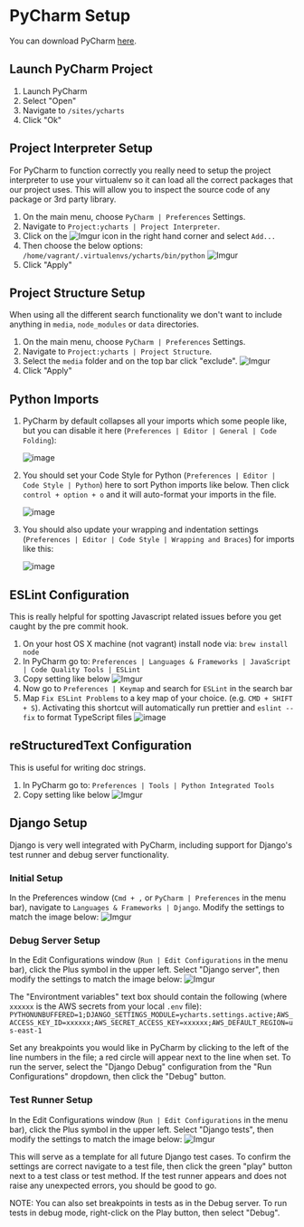 # PyCharm Setup

You can download PyCharm [here](https://www.jetbrains.com/pycharm/).

## Launch PyCharm Project

1. Launch PyCharm
2. Select "Open" 
3. Navigate to `/sites/ycharts`
4. Click "Ok"

## Project Interpreter Setup
For PyCharm to function correctly you really need to setup the project interpreter to use your virtualenv so it can load all the correct packages that our project uses. This will allow you to inspect the source code of any package or 3rd party library.

1. On the main menu, choose `PyCharm | Preferences` Settings.
2. Navigate to `Project:ycharts | Project Interpreter`.
3. Click on the ![Imgur](https://i.imgur.com/fRgFpZz.png) icon in the right hand corner and select `Add...`
4. Then choose the below options: `/home/vagrant/.virtualenvs/ycharts/bin/python`
![Imgur](https://i.imgur.com/YHf4ueb.png)
5. Click "Apply"

## Project Structure Setup
When using all the different search functionality we don't want to include anything in `media`, `node_modules` or `data` directories.

1. On the main menu, choose `PyCharm | Preferences` Settings.
2. Navigate to `Project:ycharts | Project Structure`.
3. Select the `media` folder and on the top bar click "exclude".
![Imgur](https://i.imgur.com/vBNW1hS.png)
4. Click "Apply"

## Python Imports
1. PyCharm by default collapses all your imports which some people like, but you can disable it here (`Preferences | Editor | General | Code Folding`): 
     
    ![image](https://i.imgur.com/CALxyzl.png)

2. You should set your Code Style for Python (`Preferences | Editor | Code Style | Python`) here to sort Python imports like below. Then click `control + option + o` and it will auto-format your imports in the file.

    ![image](https://i.imgur.com/SO4A3c2.png)

3. You should also update your wrapping and indentation settings (`Preferences | Editor | Code Style | Wrapping and Braces`) for imports like this:

    ![image](https://i.imgur.com/AiWX4Uj.png)


## ESLint Configuration
This is really helpful for spotting Javascript related issues before you get caught by the pre commit hook. 

1. On your host OS X machine (not vagrant) install node via: `brew install node`
2. In PyCharm go to: `Preferences | Languages & Frameworks | JavaScript | Code Quality Tools | ESLint`
3. Copy setting like below
![Imgur](https://i.imgur.com/YxskZEr.png)
4. Now go to `Preferences | Keymap` and search for `ESLint` in the search bar
5. Map `Fix ESLint Problems` to a key map of your choice. (e.g. `CMD + SHIFT + S`). Activating this shortcut will automatically run prettier and `eslint --fix` to format TypeScript files
![image](https://user-images.githubusercontent.com/15602942/94614033-81f8e880-0273-11eb-8ac9-7f3115646899.png)


## reStructuredText Configuration
This is useful for writing doc strings.
1. In PyCharm go to: `Preferences | Tools | Python Integrated Tools`
2. Copy setting like below
![Imgur](https://imgur.com/k7DXSFf.png)

## Django Setup
Django is very well integrated with PyCharm, including support for Django's test runner and debug server functionality.

### Initial Setup
In the Preferences window (`Cmd + ,` or `PyCharm | Preferences` in the menu bar), navigate to `Languages & Frameworks | Django`. Modify the settings to match the image below:
![Imgur](https://imgur.com/rxhtN4K.png)

### Debug Server Setup
In the Edit Configurations window (`Run | Edit Configurations` in the menu bar), click the Plus symbol in the upper left. Select "Django server", then modify the settings to match the image below:
![Imgur](https://imgur.com/gGQAG6T.png)

The "Environtment variables" text box should contain the following (where `xxxxxx` is the AWS secrets from your local `.env` file): `PYTHONUNBUFFERED=1;DJANGO_SETTINGS_MODULE=ycharts.settings.active;AWS_ACCESS_KEY_ID=xxxxxx;AWS_SECRET_ACCESS_KEY=xxxxxx;AWS_DEFAULT_REGION=us-east-1`

Set any breakpoints you would like in PyCharm by clicking to the left of the line numbers in the file; a red circle will appear next to the line when set. To run the server, select the "Django Debug" configuration from the "Run Configurations" dropdown, then click the "Debug" button.

### Test Runner Setup
In the Edit Configurations window (`Run | Edit Configurations` in the menu bar), click the Plus symbol in the upper left. Select "Django tests", then modify the settings to match the image below:
![Imgur](https://imgur.com/18d0f3E.png)

This will serve as a template for all future Django test cases. To confirm the settings are correct navigate to a test file, then click the green "play" button next to a test class or test method. If the test runner appears and does not raise any unexpected errors, you should be good to go.

NOTE: You can also set breakpoints in tests as in the Debug server. To run tests in debug mode, right-click on the Play button, then select "Debug".